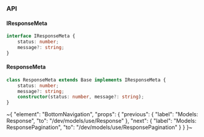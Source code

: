 

### API

#### IResponseMeta

```ts
interface IResponseMeta {
    status: number;
    message?: string;
}
```

#### ResponseMeta

```ts
class ResponseMeta extends Base implements IResponseMeta {
    status: number;
    message?: string;
    constructor(status: number, message?: string);
}
```


~{
  "element": "BottomNavigation",
  "props": {
    "previous": {
      "label": "Models: Response",
      "to": "/dev/models/use/Response"
    },
    "next": {
      "label": "Models: ResponsePagination",
      "to": "/dev/models/use/ResponsePagination"
    }
  }
}~
